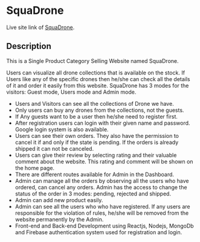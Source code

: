 # SquaDrone

Live site link of [SquaDrone](https://squa-drone.web.app/).

## Description
 This is a Single Product Category Selling
 Website named SquaDrone.

 Users can visualize all drone collections that is available on the stock. If Users like any of the specific drones then he/she can check all the details of it and order it easily from this website. SquaDrone has 3 modes for the visitors: Guest mode, Users mode and Admin mode.


* Users and Visitors can see all the collections of Drone we have.
* Only users can buy any drones from the collections, not the guests.
* If Any guests want to be a user then he/she need to register first.
* After registration users can login with their given name and password. Google login system is also available.
* Users can see their own orders. They also have the permission to cancel it if and only if the state is pending. If the orders is already shipped it can not be canceled. 
* Users can give their review by selecting rating and their valuable comment about the website. This rating and comment will be shown on the home page.
* There are different routes available  for Admin in the Dashboard.
* Admin can manage all the orders by observing all the users who have ordered, can cancel any orders. Admin has the access to change  the status of the order in 3 modes: pending, rejected and shipped.
* Admin can add new product easily.
* Admin can see all the users who who have registered. If any users are responsible for the violation of rules, he/she will be removed from the website permanently by the Admin.
* Front-end and Back-end Development using
Reactjs, Nodejs, MongoDb and Firebase authentication system used for registration and login.